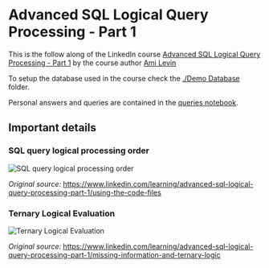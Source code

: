 # Advanced SQL Logical Query Processing - Part 1

This is the follow along of the LinkedIn course [Advanced SQL Logical Query Processing - Part 1](https://www.linkedin.com/learning/advanced-sql-logical-query-processing-part-1/)
by the course author [Ami Levin](https://www.linkedin.com/learning/instructors/ami-levin)

To setup the database used in the course check the [./Demo Database](./Demo%20Database/) folder.

Personal answers and queries are contained in the [queries notebook](./queries.ipynb).

## Important details

### SQL  query logical processing order

![SQL query logical processing order](https://user-images.githubusercontent.com/22187034/160090643-112f329e-5e8f-4b6a-9c9c-6a33de75cd95.png)

_Original source:_ <https://www.linkedin.com/learning/advanced-sql-logical-query-processing-part-1/using-the-code-files>

### Ternary Logical Evaluation

![Ternary Logical Evaluation](https://user-images.githubusercontent.com/22187034/160090916-79975965-2cba-47bd-aa99-46241c279c63.png)

_Original source:_ <https://www.linkedin.com/learning/advanced-sql-logical-query-processing-part-1/missing-information-and-ternary-logic>
